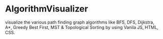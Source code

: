 # AlgorithmVisualizer
visualize the various path finding graph algorithms like BFS, DFS, Dijkstra, A*, Greedy Best First, MST &amp; Topological Sorting by using Vanila JS, HTML, CSS.
